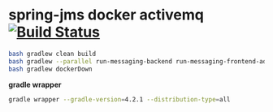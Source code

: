 # spring-jms docker activemq [![Build Status](https://travis-ci.org/daggerok/spring-boot-rest-jms-activemq.svg?branch=master)](https://github.com/daggerok/spring-boot-rest-jms-activemq)


```bash
bash gradlew clean build
bash gradlew --parallel run-messaging-backend run-messaging-frontend-admin run-messaging-frontend-client
bash gradlew dockerDown
```

**gradle wrapper**

```bash
gradle wrapper --gradle-version=4.2.1 --distribution-type=all
```
